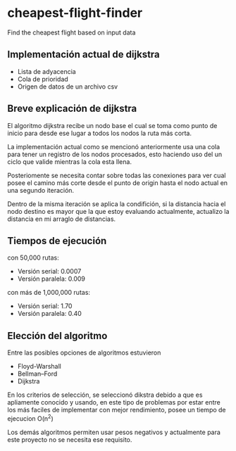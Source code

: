 # cheapest-flight-finder

Find the cheapest flight based on input data

## Implementación actual de dijkstra

- Lista de adyacencia
- Cola de prioridad
- Origen de datos de un archivo csv

## Breve explicación de dijkstra

El algoritmo dijkstra recibe un nodo base el cual se toma como punto de inicio para desde ese lugar a todos los nodos la ruta más corta.

La implementación actual como se mencionó anteriormente usa una cola para tener un registro de los nodos procesados, esto haciendo uso del un ciclo que valide mientras la cola esta llena.

Posteriomente se necesita contar sobre todas las conexiones para ver cual posee el camino más corte desde el punto de origin hasta el nodo actual en una segundo iteración.

Dentro de la misma iteración se aplica la condifición, si la distancia hacia el nodo destino es mayor que la que estoy evaluando actualmente, actualizo la distancia en mi arraglo de distancias.

## Tiempos de ejecución

con 50,000 rutas:

- Versión serial: 0.0007
- Versión paralela: 0.009

con más de 1,000,000 rutas:

- Versión serial: 1.70
- Versión paralela: 0.40

## Elección del algoritmo

Entre las posibles opciones de algoritmos estuvieron

- Floyd-Warshall
- Bellman–Ford
- Dijkstra

En los criterios de selección, se seleccionó dikstra debido a que es apliamente conocido y usando,
en este tipo de problemas por estar entre los más faciles de implementar con mejor rendimiento,
posee un tiempo de ejecucion O(n<sup>2</sup>)

Los demás algoritmos permiten usar pesos negativos y actualmente para este proyecto no se necesita ese requisito.
